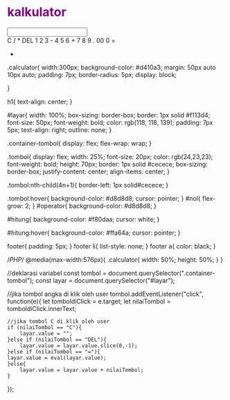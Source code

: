 <!DOCTYPE html>
<html lang="en">
    <head>
        <meta charset="UTF-8"/>
        <meta name="viewport" content="width=device-width, initial-scale=1.0"/>
        <title>Calculator</title>
        <link rel="stylesheet" href="style.css" type="text/css"/>
        <link href="https://cdn.jsdelivr.net/npm/bootstrap@5.3.1/dist/css/bootstrap.min.css" rel="stylesheet" integrity="sha384-4bw+/aepP/YC94hEpVNVgiZdgIC5+VKNBQNGCHeKRQN+PtmoHDEXuppvnDJzQIu9" crossorigin="anonymous"/>
        <link rel="stylesheet" href="https://cdn.jsdelivr.net/npm/bootstrap-icons@1.10.5/font/bootstrap-icons.css">
    </head>
    <body>
        <div class="calculator">
         <h1><font color="purple">kalkulator</font></h1>
            <input type="text" id="layar"/>
            <div class="container-tombol">
                <span class="tombol" id="operator">C</span>
                <span class="tombol" id="operator">/</span>
                <span class="tombol" id="operator">*</span>
                <span class="tombol" id="operator">DEL</span>
                <span class="tombol">1</span>
                <span class="tombol">2</span>
                <span class="tombol">3</span>
                <span class="tombol" id="operator">-</span>
                <span class="tombol">4</span>
                <span class="tombol">5</span>
                <span class="tombol">6</span>
                <span class="tombol" id="operator">+</span>
                <span class="tombol">7</span>
                <span class="tombol">8</span>
                <span class="tombol">9</span>
                <span class="tombol" id="operator">.</span>
                <span class="tombol">00</span>
                <span class="tombol" id="nol">0</span>
                <span class="tombol" id="hitung">=</span>
            </div>
            <footer>
                <div class="container">
                    <div class="row">
                        <div class="col text-center">
                            <ul class="mt-3"><li></li>
                            </ul>
                        </div>
                    </div>
                </div>
            </footer>
        </div>
    </body>
    <script src="app.js"></script>
</html>


.calculator{
    width:300px;
    background-color: #d410a3;
    margin: 50px auto 10px auto;
    padding: 7px;
    border-radius: 5px;
    display: block;

}


h1{
    text-align: center;
}

#layar{
    width: 100%;
    box-sizing: border-box;
    border: 1px solid #f113d4;
    font-size: 50px;
    font-weight: bold;
    color: rgb(118, 118, 139);
    padding: 7px 5px;
    text-align: right;
    outline: none;
}

.container-tombol{
    display: flex;
    flex-wrap: wrap;
}

.tombol{
    display: flex;
    width: 25%;
    font-size: 20px;
    color: rgb(24,23,23);
    font-weight: bold;
    height: 70px;
    border: 1px solid #cecece;
    box-sizing: border-box;
    justify-content: center;
    align-items: center;
}

.tombol:nth-child(4n+1){
    border-left: 1px solid#cecece;
}

.tombol:hover{
    background-color: #d8d8d8;
    cursor: pointer;
}
#nol{
    flex-grow: 2;
}
#operator{
    background-color: #d8d8d8;
}

#hitung{
    background-color: #f80daa;
    cursor: white;
}

#hitung:hover{
    background-color: #ffa64a;
    cursor: pointer;
}

footer{
    padding: 5px;
}
footer li{
    list-style: none;
}
footer a{
    color: black;
}

/*PHP*/
@media(max-width:576px){
    .calculator{
        width: 50%;
        height: 50%;
    }
}











//deklarasi variabel
const tombol = document.querySelector(".container-tombol");
const layar = document.querySelector("#layar");

//jika tombol angka di klik oleh user
tombol.addEventListener("click", function(e){
    let tomboldiClick = e.target;
    let nilaiTombol = tomboldiClick.innerText;

    //jika tombol C di klik oleh user
    if (nilaiTombol == "C"){
        layar.value = "";
    }else if (nilaiTombol == "DEL"){
        layar.value = layar.value.slice(0,-1);
    }else if (nilaiTombol == "="){
    layar.value = eval(layar.value);
    }else{
        layar.value = layar.value + nilaiTombol;
    }
});
